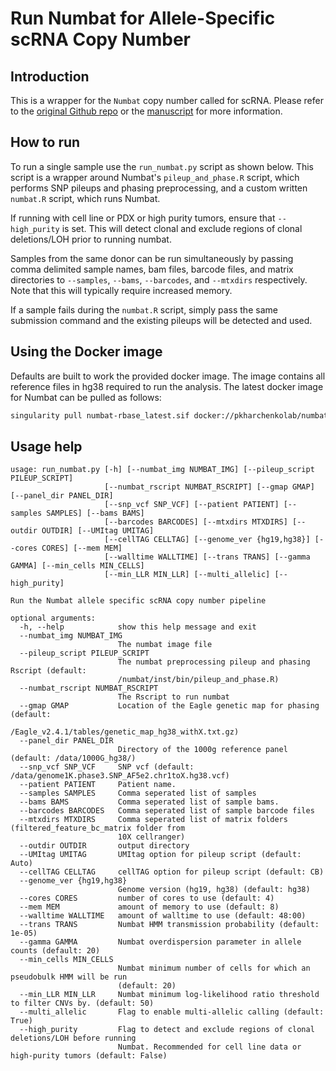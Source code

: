 # Run Numbat for Allele-Specific scRNA Copy Number

## Introduction

This is a wrapper for the `Numbat` copy number called for scRNA. Please refer to the [original Github repo](https://github.com/kharchenkolab/numbat) or the [manuscript](https://www.nature.com/articles/s41587-022-01468-y) for more information.

## How to run

To run a single sample use the `run_numbat.py` script as shown below. This script is a wrapper around Numbat's `pileup_and_phase.R` script, which performs SNP pileups and phasing preprocessing, and a custom written `numbat.R` script, which runs Numbat. 

If running with cell line or PDX or high purity tumors, ensure that `--high_purity` is set. This will detect clonal and exclude regions of clonal deletions/LOH prior to running numbat.

Samples from the same donor can be run simultaneously by passing comma delimited sample names, bam files, barcode files, and matrix directories to `--samples`, `--bams`, `--barcodes`, and `--mtxdirs` respectively. Note that this will typically require increased memory.

If a sample fails during the `numbat.R` script, simply pass the same submission command and the existing pileups will be detected and used.

## Using the Docker image

Defaults are built to work the provided docker image. The image contains all reference files in hg38 required to run the analysis. The latest docker image for Numbat can be pulled as follows:
```bash
singularity pull numbat-rbase_latest.sif docker://pkharchenkolab/numbat-rbase:latest
```


## Usage help
```
usage: run_numbat.py [-h] [--numbat_img NUMBAT_IMG] [--pileup_script PILEUP_SCRIPT]
                     [--numbat_rscript NUMBAT_RSCRIPT] [--gmap GMAP] [--panel_dir PANEL_DIR]
                     [--snp_vcf SNP_VCF] [--patient PATIENT] [--samples SAMPLES] [--bams BAMS]
                     [--barcodes BARCODES] [--mtxdirs MTXDIRS] [--outdir OUTDIR] [--UMItag UMITAG]
                     [--cellTAG CELLTAG] [--genome_ver {hg19,hg38}] [--cores CORES] [--mem MEM]
                     [--walltime WALLTIME] [--trans TRANS] [--gamma GAMMA] [--min_cells MIN_CELLS]
                     [--min_LLR MIN_LLR] [--multi_allelic] [--high_purity]

Run the Numbat allele specific scRNA copy number pipeline

optional arguments:
  -h, --help            show this help message and exit
  --numbat_img NUMBAT_IMG
                        The numbat image file
  --pileup_script PILEUP_SCRIPT
                        The numbat preprocessing pileup and phasing Rscript (default:
                        /numbat/inst/bin/pileup_and_phase.R)
  --numbat_rscript NUMBAT_RSCRIPT
                        The Rscript to run numbat
  --gmap GMAP           Location of the Eagle genetic map for phasing (default:
                        /Eagle_v2.4.1/tables/genetic_map_hg38_withX.txt.gz)
  --panel_dir PANEL_DIR
                        Directory of the 1000g reference panel (default: /data/1000G_hg38/)
  --snp_vcf SNP_VCF     SNP vcf (default: /data/genome1K.phase3.SNP_AF5e2.chr1toX.hg38.vcf)
  --patient PATIENT     Patient name.
  --samples SAMPLES     Comma seperated list of samples
  --bams BAMS           Comma seperated list of sample bams.
  --barcodes BARCODES   Comma seperated list of sample barcode files
  --mtxdirs MTXDIRS     Comma seperated list of matrix folders (filtered_feature_bc_matrix folder from
                        10X cellranger)
  --outdir OUTDIR       output directory
  --UMItag UMITAG       UMItag option for pileup script (default: Auto)
  --cellTAG CELLTAG     cellTAG option for pileup script (default: CB)
  --genome_ver {hg19,hg38}
                        Genome version (hg19, hg38) (default: hg38)
  --cores CORES         number of cores to use (default: 4)
  --mem MEM             amount of memory to use (default: 8)
  --walltime WALLTIME   amount of walltime to use (default: 48:00)
  --trans TRANS         Numbat HMM transmission probability (default: 1e-05)
  --gamma GAMMA         Numbat overdispersion parameter in allele counts (default: 20)
  --min_cells MIN_CELLS
                        Numbat minimum number of cells for which an pseudobulk HMM will be run
                        (default: 20)
  --min_LLR MIN_LLR     Numbat minimum log-likelihood ratio threshold to filter CNVs by. (default: 50)
  --multi_allelic       Flag to enable multi-allelic calling (default: True)
  --high_purity         Flag to detect and exclude regions of clonal deletions/LOH before running
                        Numbat. Recommended for cell line data or high-purity tumors (default: False)
```
